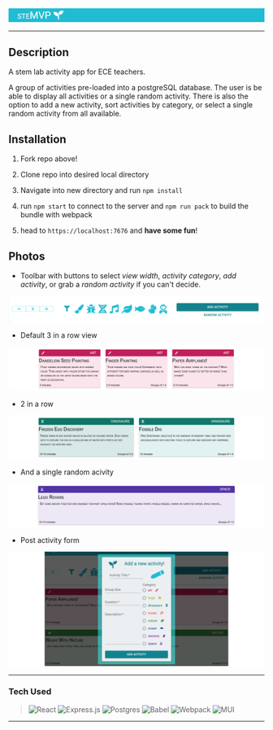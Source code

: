 <img src="./client/public/assets/header.png">

---

## **Description**

A stem lab activity app for ECE teachers.

A group of activities pre-loaded into a postgreSQL database. The user is be able to display all activities or a single random activity. There is also the option to add a new activity, sort activities by category, or select a single random activity from all available.

## **Installation**

1. Fork repo above!

2. Clone repo into desired local directory

3. Navigate into new directory and run `npm install`

4. run `npm start` to connect to the server and `npm run pack` to build the bundle with webpack

5. head to `https://localhost:7676` and **have some fun**!

## **Photos**

- Toolbar with buttons to select _view width_, _activity category_, _add activity_, or grab a _random activity_ if you can't decide.

<img src="./client/public/assets/toolbar.png">

- Default 3 in a row view

<img  src="./client/public/assets/three.png">

- 2 in a row

<img src="./client/public/assets/two.png">

- And a single random acivity

<img src="./client/public/assets/random.png">

- Post activity form

<img src="./client/public/assets/post.png">

---

### Tech Used

> ![React](https://img.shields.io/badge/react-%2320232a.svg?style=for-the-badge&logo=react&logoColor=%2361DAFB) 
> ![Express.js](https://img.shields.io/badge/express.js-%23404d59.svg?style=for-the-badge&logo=express&logoColor=%2361DAFB) 
> ![Postgres](https://img.shields.io/badge/postgres-%23316192.svg?style=for-the-badge&logo=postgresql&logoColor=white) 
> ![Babel](https://img.shields.io/badge/Babel-F9DC3e?style=for-the-badge&logo=babel&logoColor=black) 
> ![Webpack](https://img.shields.io/badge/webpack-%238DD6F9.svg?style=for-the-badge&logo=webpack&logoColor=black) 
> ![MUI](https://img.shields.io/badge/MUI-%230081CB.svg?style=for-the-badge&logo=material-ui&logoColor=white)

---
